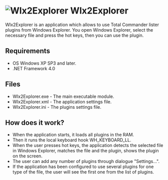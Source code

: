 ![Wlx2Explorer](https://user-images.githubusercontent.com/8102586/68294387-17f6b400-00a1-11ea-8222-49e7817d169b.png) Wlx2Explorer
=============

Wlx2Explorer is an application which allows to use Total Commander lister plugins from Windows Explorer.
You open Windows Explorer, select the necessary file and press the hot keys, then you can use the plugin.

Requirements
------------------

* OS Windows XP SP3 and later.
* .NET Framework 4.0

Files
------------------

* Wlx2Explorer.exe - The main executable module.
* Wlx2Explorer.xml - The application settings file.
* Wlx2Explorer.ini - The plugins settings file.

How does it work?
--------------------

* When the application starts, it loads all plugins in the RAM.
* Then it runs the local keyboard hook WH_KEYBOARD_LL.
* When the user presses hot keys, the application detects the selected file in Windows Explorer, matches the file and the plugin, shows the plugin on the screen.
* The user can add any number of plugins through dialogue "Settings...".
* If the application has been configured to use several plugins for one type of the file, the user will see the first one from the list of plugins.